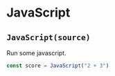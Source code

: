 # JavaScript

## `JavaScript(source)`
Run some javascript.
```javascript
const score = JavaScript("2 + 3")
```
